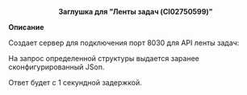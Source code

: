 <p align="center">
  <b>Заглушка для "Ленты задач (CI02750599)"</b>
</p>

<b>Описание</b>

Создает сервер для подключения порт 8030 для API ленты задач:

На запрос определенной структуры выдается заранее сконфигурированный JSon.

Ответ будет с 1 секундной задержкой.